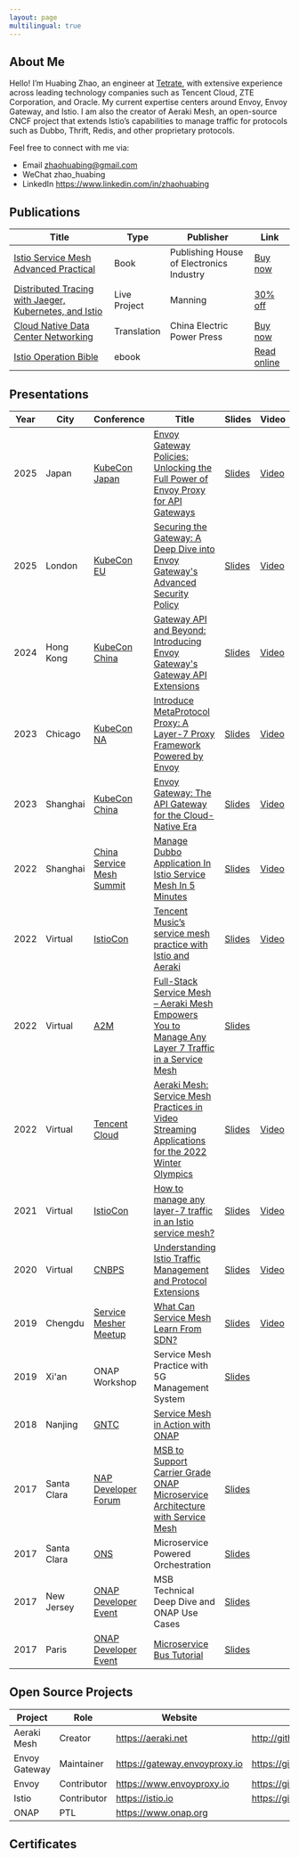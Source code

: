 ```yaml
---
layout: page
multilingual: true
---
```


## About Me
Hello! I’m Huabing Zhao, an engineer at [Tetrate](https://tetrate.io), with extensive experience across leading technology companies such as Tencent Cloud, ZTE Corporation, and Oracle. My current expertise centers around Envoy, Envoy Gateway, and Istio. I am also the creator of Aeraki Mesh, an open-source CNCF project that extends Istio’s capabilities to manage traffic for protocols such as Dubbo, Thrift, Redis, and other proprietary protocols.

Feel free to connect with me via:

* Email zhaohuabing@gmail.com
* WeChat zhao_huabing
* LinkedIn https://www.linkedin.com/in/zhaohuabing

## Publications
| Title       |Type        |Publisher   |Link        |
| ----------- |----------- |----------- |----------- |
|[Istio Service Mesh Advanced Practical](https://www.zhaohuabing.com/post/2021-08-26-istio-handbook/)|Book|Publishing House of Electronics Industry|[Buy now](https://item.jd.com/13200745.html)|
|[Distributed Tracing with Jaeger, Kubernetes, and Istio](https://www.zhaohuabing.com/post/2021-09-08-distributed-tracing-with-jaeger-kubernetes-and-istio/)|Live Project|Manning|[30% off](https://www.manning.com/liveprojectseries/distributed-tracing-ser)|
|[Cloud Native Data Center Networking](https://zhaohuabing.com/post/2021-08-27-cloud-native-data-center)|Translation|China Electric Power Press|[Buy now](https://item.jd.com/12929975.html)|
|[Istio Operation Bible](http://localhost:1313/post/2021-10-08-istio-operation-bible/)|ebook||[Read online](https://istio-operation-bible.aeraki.net/)|


## Presentations
|Year         |City        |Conference  | Title      |Slides      |Video       |
| ----------- |----------- |----------- |----------- |----------- |----------- |
|2025|Japan|[KubeCon Japan](https://kccncjpn2025.sched.com/event/1x6zn/envoy-gateway-policies-unlocking-the-full-power-of-envoy-proxy-for-api-gateways-huabing-zhao-tetrateio)|[Envoy Gateway Policies: Unlocking the Full Power of Envoy Proxy for API Gateways](https://www.zhaohuabing.com/post/2025-06-16-kubecon-japan-envoy-gateway-policies-unlocking-the-full-power-of-envoy-proxy-for-api-gateways/)|[Slides](http://localhost:57825/slides/KubeCon%20Japan%202025-Envoy%20Gateway%20Policies_%20Unlocking%20the%20Full%20Power%20of%20Envoy%20Proxy%20for%20API%20Gateways.pdf)|[Video](https://www.youtube.com/watch?v=_454exrrbMM)|
|2025|London|[KubeCon EU](https://kccnceu2025.sched.com/event/1tczX/securing-the-gateway-a-deep-dive-into-envoy-gateways-advanced-security-policy-huabing-robin-zhao-tetrate)|[Securing the Gateway: A Deep Dive into Envoy Gateway's Advanced Security Policy](https://www.zhaohuabing.com/post/2025-04-04-kubecon-eu-envoy-gateway-security-policy/)|[Slides](https://static.sched.com/hosted_files/kccnceu2025/8a/KubeConEU25-Securing%20the%20Gateway_%20A%20Deep%20Dive%20into%20Envoy%20Gateway%27s%20Advanced%20Security%20Policy.pdf?_gl=1*1fjrvq6*_gcl_au*NjQzOTUyMjYwLjE3NDU3MjIxODg.*FPAU*NjQzOTUyMjYwLjE3NDU3MjIxODg.)|[Video](https://www.youtube.com/watch?v=x8wEo6ZDT1g)|
|2024|Hong Kong|[KubeCon China](https://kccncossaidevchn2024.sched.com/event/1eYcX/gateway-api-and-beyond-introducing-envoy-gateways-gateway-api-extensions-jie-api-daeptao-envoyjie-zha-jie-api-huabing-zhao-tetrate)|[Gateway API and Beyond: Introducing Envoy Gateway's Gateway API Extensions](https://www.zhaohuabing.com/post/2024-08-31-introducing-envoy-gateways-gateway-api-extensions/)|[Slides](https://static.sched.com/hosted_files/kccncossaidevchn2024/2b/Gateway%20API%20and%20Beyond_%20Introducing%20Envoy%20Gateway%27s%20Gateway%20API%20Extensions.pptx.pdf?_gl=1*17q8fyt*_gcl_au*MTE3NzMxNDg4My4xNzI1NTkwMDI1*FPAU*MTE3NzMxNDg4My4xNzI1NTkwMDI1)|[Video](https://www.youtube.com/watch?v=qH2byF7SDO8)|
|2023|Chicago|[KubeCon NA](https://colocatedeventsna2023.sched.com/event/1Rj2s/introduce-metaprotocol-proxy-a-layer-7-proxy-framework-powered-by-envoy-huabing-zhao-tetrate)|[ Introduce MetaProtocol Proxy: A Layer-7 Proxy Framework Powered by Envoy](https://www.zhaohuabing.com/post/2023-11-16-kubecon-na-metaprotocol/)|[Slides](https://zhaohuabing.com/slides/MetaProtoclProxy.pdf)|[Video](https://www.bilibili.com/video/BV1JC4y1m71j)|
|2023|Shanghai|[KubeCon China](https://www.lfasiallc.com/kubecon-cloudnativecon-open-source-summit-china/program/schedule/)|[Envoy Gateway: The API Gateway for the Cloud-Native Era](https://www.zhaohuabing.com/post/2023-11-01-kubecon-shanghai-2023-envoy-gateway-the-api-gateway-in-the-cloud-native-era/)|[Slides](https://zhaohuabing.com/slides/kubecon-envoy-gateway-the-API-Gateway-in-the-Cloud-Native-Era.pdf)|[Video](https://www.bilibili.com/video/BV15G411y7hP)|
|2022|Shanghai|[China Service Mesh Summit](https://jimmysong.io/notice/service-mesh-summit-2022/)|[Manage Dubbo Application In Istio Service Mesh In 5 Minutes](https://www.zhaohuabing.com/post/2022-09-26-servicemesh-summit2022-dubbo-aeraki-mesh/)|[Slides](https://zhaohuabing.com/web-slides/manage-dubbo-in-istio-in-5-minutes/)|[Video](https://www.bilibili.com/video/BV1oe4y167kz/?zw&vd_source=13de6a5e7f290572ee6b115b44a424f2)|
|2022|Virtual|[IstioCon](https://events.istio.io/istiocon-2022)|[Tencent Music’s service mesh practice with Istio and Aeraki](https://events.istio.io/istiocon-2022/sessions/tencent-music-aeraki/)|[Slides](/slides/tencent-music-service-mesh-practice-with-istio-and-aeraki.pdf)|[Video](https://www.youtube.com/watch?v=6t_yPsq4Pi4)|
|2022|Virtual|[A2M](https://a2m.msup.com.cn/course?aid=2699&cid=15382)|[Full-Stack Service Mesh – Aeraki Mesh Empowers You to Manage Any Layer 7 Traffic in a Service Mesh](https://a2m.msup.com.cn/course?aid=2699&cid=15382)|[Slides](/slides/full-stack-service-mesh-a2m-20220422.pdf)||
|2022|Virtual|[Tencent Cloud](https://cloud.tencent.com/developer/salon/live-1403)| [Aeraki Mesh: Service Mesh Practices in Video Streaming Applications for the 2022 Winter Olympics](https://mp.weixin.qq.com/s/zp9q99mGyH2VD9Dij2owWg) | [Slides](http://localhost:1313/img/2022-03-30-aeraki-mesh-winter-olympics-practice/slides.pdf)|[Video](https://youtu.be/uXxatQTKzW8)|
|2021|Virtual|[IstioCon](https://events.istio.io/istiocon-2021/)| [How to manage any layer-7 traffic in an Istio service mesh?](https://events.istio.io/istiocon-2021/sessions/how-to-manage-any-layer-7-traffic-in-an-istio-service-mesh/) | [Slides](/slides/how-to-manage-any-layer-7-traffic-in-istio.pdf)|[Video](https://www.youtube.com/watch?v=sBS4utF68d8)|
|2020|Virtual|[CNBPS](https://www.cnbpa.org/)|[Understanding Istio Traffic Management and Protocol Extensions](https://cloud.tencent.com/developer/article/1723804)|[Slides](/slides/cnbps2020-istio-aeraki.pdf)|[Video](https://www.youtube.com/watch?v=lB5d4qbZqzU)|
|2019|Chengdu|[Service Mesher Meetup](https://cloudnative.to/blog/service-mesh-meetup-chengdu-20191028/)|[What Can Service Mesh Learn From SDN?](https://cloudnative.to/blog/service-mesh-meetup-chengdu-20191028/)|[Slides](/slides/what-can-service-mesh-learn-from-sdn-servicemesher-meetup-20191026.pdf)|[Video](https://youtu.be/nGkxp-2OsKg)|
|2019|Xi'an|ONAP Workshop|Service Mesh Practice with 5G Management System|[Slides](/slides/service-mesh-practice-with-5g-management-system-lfn.pdf)|
|2018|Nanjing|[GNTC](https://www.bagevent.com/event/1624048?aId=)|[Service Mesh in Action with ONAP](https://www.sdnlab.com/22596.html)|
|2017|Santa Clara|[NAP Developer Forum](https://wiki.onap.org/display/DW/ONAP+Beijing+Release+Developer+Forum%2C+Dec.+11-13%2C+2017%2C+Santa+Clara%2C+CA+US)|[MSB to Support Carrier Grade ONAP Microservice Architecture with Service Mesh](https://onapbeijing2017.sched.com/event/D5q2)|[Slides](https://wiki.onap.org/display/DW/MSB+Service+Mesh+Planning?preview=%2F20873876%2F20873874%2FMSB+to+Support+Carrier+Grade+ONAP+Microservice+Architecture+with+Service+Mesh.pdf)|
|2017|Santa Clara|[ONS](https://wiki.onap.org/display/DW/ONAP@ONS2017)|Microservice Powered Orchestration|[Slides](https://wiki.onap.org/display/DW/ONAP@ONS2017?preview=%2F3245268%2F3245309%2FMicroservice+Powered+Orchestration+Architecture.pdf)|
|2017|New Jersey|[ONAP Developer Event](https://wiki.onap.org/display/DW/ONAP+Project+Developer+Event%3A+May+2+-+5%2C+2017%2C+Middletown%2C+NJ%2C+USA)|MSB Technical Deep Dive and ONAP Use Cases|[Slides](https://www.slideshare.net/HuabingZhao/msb-depp-dive/)|
|2017|Paris|[ONAP Developer Event](https://wiki.onap.org/display/DW/ONAP+Developer+Event+September+25-28%2C+2017%2C+Paris-Saclay%2C+France)|[Microservice Bus Tutorial](https://wiki.onap.org/display/DW/September+26-28+Topics#September2628Topics-M2)|[Slides](https://www.slideshare.net/HuabingZhao/microservice-bus-tutorial)|

## Open Source Projects
|Project       |Role        |  Website   | GitHub     |
| ------------ |----------- |----------- |----------- |
| Aeraki Mesh  | Creator    | https://aeraki.net  | http://github.com/aeraki-mesh |
| Envoy Gateway| Maintainer | https://gateway.envoyproxy.io |https://github.com/envoyproxy/gateway|
| Envoy        | Contributor| https://www.envoyproxy.io |https://github.com/envoyproxy/envoy|
| Istio        | Contributor| https://istio.io    | https://github.com/istio/istio|
| ONAP         | PTL        | https://www.onap.org| |

## Certificates

<div data-iframe-width="150" data-iframe-height="270" data-share-badge-id="66ac1503-8b17-426c-a248-c3b8b7555f13" data-share-badge-host="https://www.credly.com"></div><script type="text/javascript" async src="//cdn.credly.com/assets/utilities/embed.js"></script>
<div data-iframe-width="150" data-iframe-height="270" data-share-badge-id="2735c36a-3840-420f-8e71-e8c1fbaae08e" data-share-badge-host="https://www.credly.com"></div><script type="text/javascript" async src="//cdn.credly.com/assets/utilities/embed.js"></script>
<div data-iframe-width="150" data-iframe-height="270" data-share-badge-id="70f53390-c0c6-495c-a227-2240bfa45bbb" data-share-badge-host="https://www.credly.com"></div><script type="text/javascript" async src="//cdn.credly.com/assets/utilities/embed.js"></script>
<div data-iframe-width="150" data-iframe-height="270" data-share-badge-id="5e7a2f8b-e7e2-464b-bcec-b642611c4804" data-share-badge-host="https://www.credly.com"></div><script type="text/javascript" async src="//cdn.credly.com/assets/utilities/embed.js"></script>
<div data-iframe-width="150" data-iframe-height="270" data-share-badge-id="deaa4683-97e6-4042-8f3f-38bccdad8f00" data-share-badge-host="https://www.credly.com"></div><script type="text/javascript" async src="//cdn.credly.com/assets/utilities/embed.js"></script>
<div data-iframe-width="150" data-iframe-height="270" data-share-badge-id="ec9962a0-9a21-48c6-8c41-33836abaa3e6" data-share-badge-host="https://www.credly.com"></div><script type="text/javascript" async src="//cdn.credly.com/assets/utilities/embed.js"></script>
<div data-iframe-width="150" data-iframe-height="270" data-share-badge-id="6cb590b5-d2f6-42a1-9e2e-a8141624b718" data-share-badge-host="https://www.credly.com"></div><script type="text/javascript" async src="//cdn.credly.com/assets/utilities/embed.js"></script>
<div data-iframe-width="150" data-iframe-height="270" data-share-badge-id="e38fbc26-c8ff-4e8e-8587-90538175f18f" data-share-badge-host="https://www.credly.com"></div><script type="text/javascript" async src="//cdn.credly.com/assets/utilities/embed.js"></script>
<div data-iframe-width="150" data-iframe-height="270" data-share-badge-id="86fbba51-17d8-4718-b6d8-3b8bff7c7377" data-share-badge-host="https://www.credly.com"></div><script type="text/javascript" async src="//cdn.credly.com/assets/utilities/embed.js"></script>
